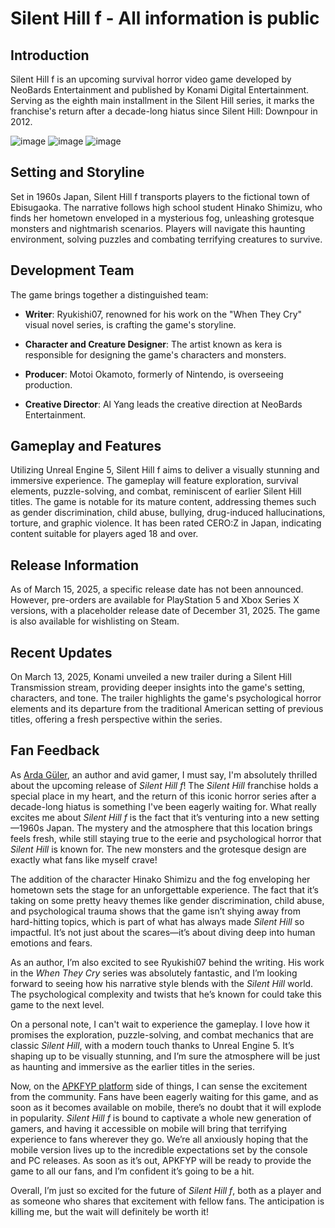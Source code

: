 # Silent Hill f - All information is public
## Introduction 
Silent Hill f is an upcoming survival horror video game developed by NeoBards Entertainment and published by Konami Digital Entertainment. Serving as the eighth main installment in the Silent Hill series, it marks the franchise's return after a decade-long hiatus since Silent Hill: Downpour in 2012.
 
![image](https://github.com/user-attachments/assets/645ab594-cd0d-4bac-9dfa-99525949764a) ![image](https://github.com/user-attachments/assets/e8ad85e2-9a34-47ab-b3d1-922fd71928fd) ![image](https://github.com/user-attachments/assets/a454e80b-969a-4533-bc8c-d0bec5dc4794)

## **Setting and Storyline**

Set in 1960s Japan, Silent Hill f transports players to the fictional town of Ebisugaoka. The narrative follows high school student Hinako Shimizu, who finds her hometown enveloped in a mysterious fog, unleashing grotesque monsters and nightmarish scenarios. Players will navigate this haunting environment, solving puzzles and combating terrifying creatures to survive.

## **Development Team**

The game brings together a distinguished team:

- **Writer**: Ryukishi07, renowned for his work on the "When They Cry" visual novel series, is crafting the game's storyline.

- **Character and Creature Designer**: The artist known as kera is responsible for designing the game's characters and monsters.

- **Producer**: Motoi Okamoto, formerly of Nintendo, is overseeing production.

- **Creative Director**: Al Yang leads the creative direction at NeoBards Entertainment.

## **Gameplay and Features**

Utilizing Unreal Engine 5, Silent Hill f aims to deliver a visually stunning and immersive experience. The gameplay will feature exploration, survival elements, puzzle-solving, and combat, reminiscent of earlier Silent Hill titles. The game is notable for its mature content, addressing themes such as gender discrimination, child abuse, bullying, drug-induced hallucinations, torture, and graphic violence. It has been rated CERO:Z in Japan, indicating content suitable for players aged 18 and over.

## **Release Information**

As of March 15, 2025, a specific release date has not been announced. However, pre-orders are available for PlayStation 5 and Xbox Series X versions, with a placeholder release date of December 31, 2025. The game is also available for wishlisting on Steam.

## **Recent Updates**

On March 13, 2025, Konami unveiled a new trailer during a Silent Hill Transmission stream, providing deeper insights into the game's setting, characters, and tone. The trailer highlights the game's psychological horror elements and its departure from the traditional American setting of previous titles, offering a fresh perspective within the series.

## Fan Feedback

As [Arda Güler](https://github.com/ardagulerexp), an author and avid gamer, I must say, I'm absolutely thrilled about the upcoming release of *Silent Hill f*! The *Silent Hill* franchise holds a special place in my heart, and the return of this iconic horror series after a decade-long hiatus is something I've been eagerly waiting for. What really excites me about *Silent Hill f* is the fact that it’s venturing into a new setting—1960s Japan. The mystery and the atmosphere that this location brings feels fresh, while still staying true to the eerie and psychological horror that *Silent Hill* is known for. The new monsters and the grotesque design are exactly what fans like myself crave!

The addition of the character Hinako Shimizu and the fog enveloping her hometown sets the stage for an unforgettable experience. The fact that it’s taking on some pretty heavy themes like gender discrimination, child abuse, and psychological trauma shows that the game isn’t shying away from hard-hitting topics, which is part of what has always made *Silent Hill* so impactful. It’s not just about the scares—it’s about diving deep into human emotions and fears.

As an author, I’m also excited to see Ryukishi07 behind the writing. His work in the *When They Cry* series was absolutely fantastic, and I’m looking forward to seeing how his narrative style blends with the *Silent Hill* world. The psychological complexity and twists that he’s known for could take this game to the next level.

On a personal note, I can't wait to experience the gameplay. I love how it promises the exploration, puzzle-solving, and combat mechanics that are classic *Silent Hill*, with a modern touch thanks to Unreal Engine 5. It’s shaping up to be visually stunning, and I’m sure the atmosphere will be just as haunting and immersive as the earlier titles in the series.

Now, on the [APKFYP platform](https://apkfyp.com/) side of things, I can sense the excitement from the community. Fans have been eagerly waiting for this game, and as soon as it becomes available on mobile, there’s no doubt that it will explode in popularity. *Silent Hill f* is bound to captivate a whole new generation of gamers, and having it accessible on mobile will bring that terrifying experience to fans wherever they go. We’re all anxiously hoping that the mobile version lives up to the incredible expectations set by the console and PC releases. As soon as it’s out, APKFYP will be ready to provide the game to all our fans, and I’m confident it’s going to be a hit.

Overall, I’m just so excited for the future of *Silent Hill f*, both as a player and as someone who shares that excitement with fellow fans. The anticipation is killing me, but the wait will definitely be worth it!
